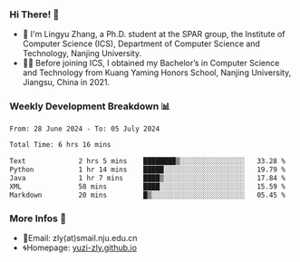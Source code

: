 ### Hi There! 👋 
- 🐳 I'm Lingyu Zhang, a Ph.D. student at the SPAR group, the Institute of Computer Science (ICS), Department of Computer Science and Technology, Nanjing University.
- 🧑‍🎓 Before joining ICS, I obtained my Bachelor’s in Computer Science and Technology from Kuang Yaming Honors School, Nanjing University, Jiangsu, China in 2021.

### Weekly Development Breakdown :bar_chart:

<!--START_SECTION:waka-->

```txt
From: 28 June 2024 - To: 05 July 2024

Total Time: 6 hrs 16 mins

Text             2 hrs 5 mins    ████████▒░░░░░░░░░░░░░░░░   33.28 %
Python           1 hr 14 mins    █████░░░░░░░░░░░░░░░░░░░░   19.79 %
Java             1 hr 7 mins     ████▒░░░░░░░░░░░░░░░░░░░░   17.84 %
XML              58 mins         ████░░░░░░░░░░░░░░░░░░░░░   15.59 %
Markdown         20 mins         █▒░░░░░░░░░░░░░░░░░░░░░░░   05.45 %
```

<!--END_SECTION:waka-->

<!--
### Github Contributions :octocat:

![](https://raw.githubusercontent.com/yuzi-zly/yuzi-zly/output/github-contribution-grid-snake.svg)              
-->

### More Infos 📖

- 📧Email: zly(at)smail.nju.edu.cn
- 🌀Homepage: [yuzi-zly.github.io](https://yuzi-zly.github.io/)
